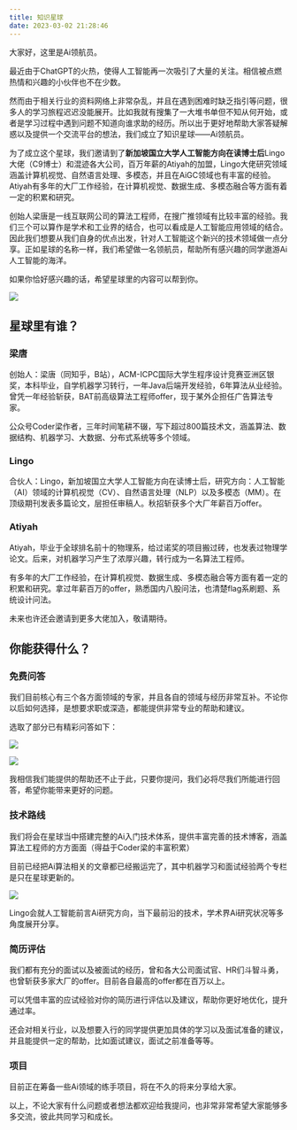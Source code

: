 ```yaml
---
title: 知识星球
date: 2023-03-02 21:28:46
---
```


大家好，这里是Ai领航员。



最近由于ChatGPT的火热，使得人工智能再一次吸引了大量的关注。相信被点燃热情和兴趣的小伙伴也不在少数。



然而由于相关行业的资料网络上非常杂乱，并且在遇到困难时缺乏指引等问题，很多人的学习旅程迟迟没能展开。比如我就有搜集了一大堆书单但不知从何开始，或者是学习过程中遇到问题不知道向谁求助的经历。所以出于更好地帮助大家答疑解惑以及提供一个交流平台的想法，我们成立了知识星球——Ai领航员。



为了成立这个星球，我们邀请到了**新加坡国立大学人工智能方向在读博士后**Lingo大佬（C9博士）和混迹各大公司，百万年薪的Atiyah的加盟，Lingo大佬研究领域涵盖计算机视觉、自然语言处理、多模态，并且在AiGC领域也有丰富的经验。Atiyah有多年的大厂工作经验，在计算机视觉、数据生成、多模态融合等方面有着一定的积累和研究。



创始人梁唐是一线互联网公司的算法工程师，在搜广推领域有比较丰富的经验。我们三个可以算作是学术和工业界的结合，也可以看成是人工智能应用领域的结合。因此我们想要从我们自身的优点出发，针对人工智能这个新兴的技术领域做一点分享。正如星球的名称一样，我们希望做一名领航员，帮助所有感兴趣的同学遨游Ai人工智能的海洋。



如果你恰好感兴趣的话，希望星球里的内容可以帮到你。



![](https://moutsea-blog.oss-cn-hangzhou.aliyuncs.com/image-20230314183617715.png)



## 星球里有谁？



### 梁唐

创始人：梁唐（同知乎，B站），ACM-ICPC国际大学生程序设计竞赛亚洲区银奖，本科毕业，自学机器学习转行，一年Java后端开发经验，6年算法从业经验。曾凭一年经验斩获，BAT前高级算法工程师offer，现于某外企担任广告算法专家。



公众号Coder梁作者，三年时间笔耕不辍，写下超过800篇技术文，涵盖算法、数据结构、机器学习、大数据、分布式系统等多个领域。

### Lingo

合伙人：Lingo，新加坡国立大学人工智能方向在读博士后，研究方向：人工智能（AI）领域的计算机视觉（CV）、自然语言处理（NLP）以及多模态（MM）。在顶级期刊发表多篇论文，层担任审稿人。秋招斩获多个大厂年薪百万offer。



### Atiyah



Atiyah，毕业于全球排名前十的物理系，给过诺奖的项目搬过砖，也发表过物理学论文。后来，对机器学习产生了浓厚兴趣，转行成为一名算法工程师。

有多年的大厂工作经验，在计算机视觉、数据生成、多模态融合等方面有着一定的积累和研究。拿过年薪百万的offer，熟悉国内八股问法，也清楚flag系刷题、系统设计问法。



未来也许还会邀请到更多大佬加入，敬请期待。





## **你能获得什么？**





### 免费问答



我们目前核心有三个各方面领域的专家，并且各自的领域与经历非常互补。不论你以后如何选择，是想要求职或深造，都能提供非常专业的帮助和建议。



选取了部分已有精彩问答如下：



![](https://moutsea-blog.oss-cn-hangzhou.aliyuncs.com/image-20230318114427081.png)



![](https://moutsea-blog.oss-cn-hangzhou.aliyuncs.com/image-20230318114713063.png)



我相信我们能提供的帮助还不止于此，只要你提问，我们必将尽我们所能进行回答，希望你能带来更好的问题。



### **技术路线**



我们将会在星球当中搭建完整的Ai入门技术体系，提供丰富完善的技术博客，涵盖算法工程师的方方面面（得益于Coder梁的丰富积累）



目前已经把Ai算法相关的文章都已经搬运完了，其中机器学习和面试经验两个专栏是只在星球更新的。



![](https://moutsea-blog.oss-cn-hangzhou.aliyuncs.com/image-20230318113432408.png)



Lingo会就人工智能前言Ai研究方向，当下最前沿的技术，学术界Ai研究状况等多角度展开分享。



### **简历评估**





我们都有充分的面试以及被面试的经历，曾和各大公司面试官、HR们斗智斗勇，也曾斩获多家大厂的offer。目前各自最高的offer都在百万以上。



可以凭借丰富的应试经验对你的简历进行评估以及建议，帮助你更好地优化，提升通过率。



还会对相关行业，以及想要入行的同学提供更加具体的学习以及面试准备的建议，并且能提供一定的帮助，比如面试建议，面试之前准备等等。





### **项目**





目前正在筹备一些Ai领域的练手项目，将在不久的将来分享给大家。



以上，不论大家有什么问题或者想法都欢迎给我提问，也非常非常希望大家能够多多交流，彼此共同学习和成长。



